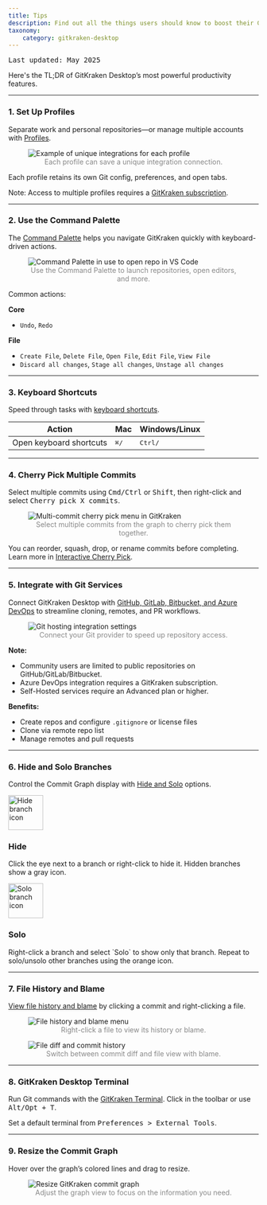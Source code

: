 ```yaml
---
title: Tips
description: Find out all the things users should know to boost their GitKraken Desktop experience.
taxonomy:
    category: gitkraken-desktop
---
```

<kbd>Last updated: May 2025</kbd>

Here's the TL;DR of GitKraken Desktop’s most powerful productivity features.

***

### 1. Set Up Profiles

Separate work and personal repositories—or manage multiple accounts with [Profiles](/start-here/profiles).

<figure class='figure center'>
  <img src="/wp-content/uploads/profile-example-2025.png" class="help-center-img img-bordered" alt="Example of unique integrations for each profile">
  <figcaption style="text-align: center; color: #888;">Each profile can save a unique integration connection.</figcaption>
</figure>

Each profile retains its own Git config, preferences, and open tabs.

<div class='callout callout--success'>
  <p>Note: Access to multiple profiles requires a <a href="https://www.gitkraken.com/pricing" target="_blank">GitKraken subscription</a>.</p>
</div>

***

### 2. Use the Command Palette

The [Command Palette](/start-here/command-palette) helps you navigate GitKraken quickly with keyboard-driven actions.

<figure class='figure center'>
  <img src="/wp-content/uploads/command-palette-2025.gif" class="help-center-img img-bordered" alt="Command Palette in use to open repo in VS Code">
  <figcaption style="text-align: center; color: #888;">Use the Command Palette to launch repositories, open editors, and more.</figcaption>
</figure>

Common actions:

**Core**
- `Undo`, `Redo`

**File**
- `Create File`, `Delete File`, `Open File`, `Edit File`, `View File`
- `Discard all changes`, `Stage all changes`, `Unstage all changes`

***

### 3. Keyboard Shortcuts

Speed through tasks with [keyboard shortcuts](/start-here/keyboard-shortcuts).

<table class='table table--bordered table--shortcuts'>
  <thead>
    <tr>
      <th>Action</th>
      <th>Mac</th>
      <th>Windows/Linux</th>
    </tr>
  </thead>
  <tbody>
    <tr>
      <td>Open keyboard shortcuts</td>
      <td><kbd>&#8984;</kbd><kbd>/</kbd></td>
      <td><kbd>Ctrl</kbd><kbd>/</kbd></td>
    </tr>
  </tbody>
</table>

***

### 4. Cherry Pick Multiple Commits

Select multiple commits using <kbd>Cmd/Ctrl</kbd> or <kbd>Shift</kbd>, then right-click and select <kbd>Cherry pick X commits</kbd>.

<figure class='figure center'>
  <img src='/wp-content/uploads/multi-cherry-pick-menu.png' class="help-center-img img-bordered" alt="Multi-commit cherry pick menu in GitKraken">
  <figcaption style="text-align: center; color: #888;">Select multiple commits from the graph to cherry pick them together.</figcaption>
</figure>

You can reorder, squash, drop, or rename commits before completing. Learn more in [Interactive Cherry Pick](/gitkraken-desktop/cherrypick/).

***

### 5. Integrate with Git Services

Connect GitKraken Desktop with [GitHub, GitLab, Bitbucket, and Azure DevOps](/gitkraken-desktop/integrations/) to streamline cloning, remotes, and PR workflows.

<figure class='figure center'>
  <img src="/wp-content/uploads/connect-azure-devops-2025.png" class="help-center-img img-bordered" alt="Git hosting integration settings">
  <figcaption style="text-align: center; color: #888;">Connect your Git provider to speed up repository access.</figcaption>
</figure>

**Note:**
- Community users are limited to public repositories on GitHub/GitLab/Bitbucket.
- Azure DevOps integration requires a GitKraken subscription.
- Self-Hosted services require an Advanced plan or higher.

**Benefits:**
- Create repos and configure `.gitignore` or license files
- Clone via remote repo list
- Manage remotes and pull requests

***

### 6. Hide and Solo Branches

Control the Commit Graph display with [Hide and Solo](/gitkraken-desktop/hiding-and-soloing/) options.

<div class="flex-wrap" style="align-items: flex-start">
  <div class="flex-item">
    <img src="/wp-content/uploads/gk-hide-icon-green.svg" class='img-responsive' style="width: 70px; height: 70px" alt="Hide branch icon">
  </div>
  <div class="flex-item">
    <h3>Hide</h3>
    <p>Click the eye <i class='fa fa-eye icon-green'></i> next to a branch or right-click to hide it. Hidden branches show a gray <i class='fa fa-eye-slash'></i> icon.</p>
  </div>
</div>

<div class="flex-wrap" style="align-items: flex-start">
  <div class="flex-item">
    <img src="/wp-content/uploads/gk-solo-icon-orange.svg" class='img-responsive' style="width: 70px; height: 70px" alt="Solo branch icon">
  </div>
  <div class="flex-item">
    <h3>Solo</h3>
    <p>Right-click a branch and select `Solo` to show only that branch. Repeat to solo/unsolo other branches using the orange <i class='fa fa-dot-circle-o icon-orange'></i> icon.</p>
  </div>
</div>

***

### 7. File History and Blame

[View file history and blame](/gitkraken-desktop/diff/#file-blame-and-history) by clicking a commit and right-clicking a file.

<figure class='figure center'>
  <img src='/wp-content/uploads/file-history-content-menu-2025.png' class="help-center-img img-bordered" alt="File history and blame menu">
  <figcaption style="text-align: center; color: #888;">Right-click a file to view its history or blame.</figcaption>
</figure>

<figure class='figure center'>
  <img src='/wp-content/uploads/file-diff-2025.png' class="help-center-img img-bordered" alt="File diff and commit history">
  <figcaption style="text-align: center; color: #888;">Switch between commit diff and file view with blame.</figcaption>
</figure>

***

### 8. GitKraken Desktop Terminal

Run Git commands with the [GitKraken Terminal](/gitkraken-desktop/terminal/). Click <i class="fa fa-terminal"></i> in the toolbar or use <kbd>Alt/Opt + T</kbd>.

Set a default terminal from <kbd>Preferences > External Tools</kbd>.

***

### 9. Resize the Commit Graph

Hover over the graph’s colored lines and drag to resize.

<figure class='figure center'>
  <img src='/wp-content/uploads/graph-drag-2025.gif' class='help-center-img img-bordered' alt='Resize GitKraken commit graph'>
  <figcaption style="text-align: center; color: #888;">Adjust the graph view to focus on the information you need.</figcaption>
</figure>
